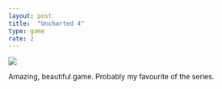 ```yaml
---
layout: post
title:  "Uncharted 4"
type: game
rate: 2
---
```


[![](http://rmlewisuk.s3.amazonaws.com/uncharted.jpg)](http://rmlewisuk.s3.amazonaws.com/uncharted.jpg)

Amazing, beautiful game. Probably my favourite of the series.


